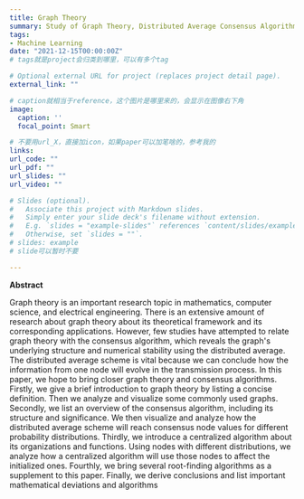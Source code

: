 ```yaml
---
title: Graph Theory
summary: Study of Graph Theory, Distributed Average Consensus Algorithm and Centralized Algorithm
tags:
- Machine Learning
date: "2021-12-15T00:00:00Z"
# tags就是project会归类到哪里，可以有多个tag

# Optional external URL for project (replaces project detail page).
external_link: ""

# caption就相当于reference，这个图片是哪里来的，会显示在图像右下角
image:
  caption: ''
  focal_point: Smart

# 不要用url_X，直接加icon，如果paper可以加笔啥的，参考我的
links:
url_code: ""
url_pdf: ""
url_slides: ""
url_video: ""

# Slides (optional).
#   Associate this project with Markdown slides.
#   Simply enter your slide deck's filename without extension.
#   E.g. `slides = "example-slides"` references `content/slides/example-slides.md`.
#   Otherwise, set `slides = ""`.
# slides: example
# slide可以暂时不要

---
```

**Abstract**

Graph theory is an important research topic in mathematics, computer science, and electrical engineering. There is an extensive amount of research about graph theory about its theoretical framework and its corresponding applications. However, few studies have attempted to relate graph theory with the consensus algorithm, which reveals the graph's underlying structure and numerical stability using the distributed average. The distributed average scheme is vital because we can conclude how the information from one node will evolve in the transmission process. In this paper, we hope to bring closer graph theory and consensus algorithms. Firstly, we give a brief introduction to graph theory by listing a concise definition. Then we analyze and visualize some commonly used graphs. Secondly, we list an overview of the consensus algorithm, including its structure and significance. We then visualize and analyze how the distributed average scheme will reach consensus node values for different probability distributions. Thirdly, we introduce a centralized algorithm about its organizations and functions. Using nodes with different distributions, we analyze how a centralized algorithm will use those nodes to affect the initialized ones. Fourthly, we bring several root-finding algorithms as a supplement to this paper. Finally, we derive conclusions and list important mathematical deviations and algorithms
